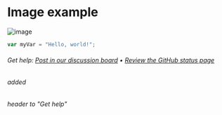 # Image example
![image](https://github.com/user-attachments/assets/65ed49ab-0d03-4613-a188-36438e2c92b5)

``` javascript
var myVar = "Hello, world!";
```


###### Get help: [Post in our discussion board](https://github.com/orgs/skills/discussions/categories/communicate-using-markdown) &bull; [Review the GitHub status page](https://www.githubstatus.com/)

###### added <h6> header to "Get help"
